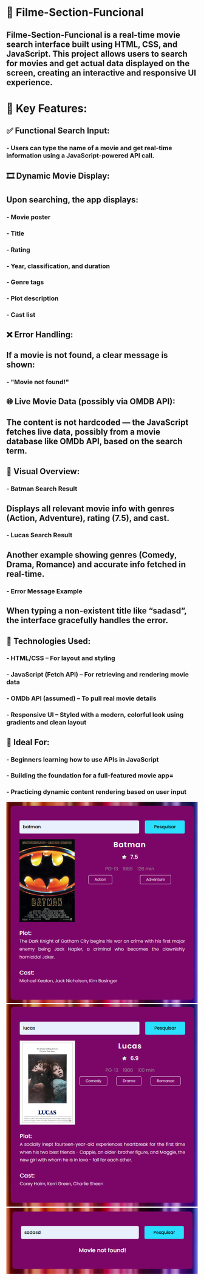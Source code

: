 # 🎥 Filme-Section-Funcional
## Filme-Section-Funcional is a real-time movie search interface built using HTML, CSS, and JavaScript. This project allows users to search for movies and get actual data displayed on the screen, creating an interactive and responsive UI experience.

# 🚀 Key Features:
## ✅ Functional Search Input:
### - Users can type the name of a movie and get real-time information using a JavaScript-powered API call.

## 🎞️ Dynamic Movie Display:
## Upon searching, the app displays:

### - Movie poster
### - Title
### - Rating
### - Year, classification, and duration
### - Genre tags
### - Plot description
### - Cast list

## ❌ Error Handling:
## If a movie is not found, a clear message is shown:
### - "Movie not found!"

## 🌐 Live Movie Data (possibly via OMDB API):
## The content is not hardcoded — the JavaScript fetches live data, possibly from a movie database like OMDb API, based on the search term.

## 📸 Visual Overview:
### - Batman Search Result
## Displays all relevant movie info with genres (Action, Adventure), rating (7.5), and cast.

### - Lucas Search Result
## Another example showing genres (Comedy, Drama, Romance) and accurate info fetched in real-time.

### - Error Message Example
## When typing a non-existent title like “sadasd”, the interface gracefully handles the error.

## 🧰 Technologies Used:

### - HTML/CSS – For layout and styling
### - JavaScript (Fetch API) – For retrieving and rendering movie data
### - OMDb API (assumed) – To pull real movie details
### - Responsive UI – Styled with a modern, colorful look using gradients and clean layout

## 🎯 Ideal For:

### - Beginners learning how to use APIs in JavaScript
### - Building the foundation for a full-featured movie app=
### - Practicing dynamic content rendering based on user input

<p align = "center">
  <img src="img1.png" width="auto">
  <img src="img2.png" width="auto">
  <img src="img3.png" width="auto">
</p>
